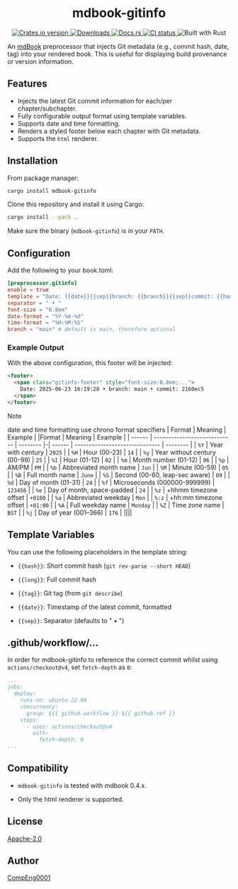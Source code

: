 
<div align="center">
    <h1 align="center"><b>mdbook-gitinfo</b></h1>
</div>

<p align="center">
  <a href="https://crates.io/crates/mdbook-gitinfo">
    <img src="https://img.shields.io/crates/v/mdbook-gitinfo?style=for-the-badge" alt="Crates.io version" />
  </a>
  <a href="https://crates.io/crates/mdbook-gitinfo">
    <img src="https://img.shields.io/crates/d/mdbook-gitinfo?style=for-the-badge" alt="Downloads" />
  </a>
  <a href="https://docs.rs/mdbook-gitinfo">
    <img src="https://img.shields.io/docsrs/mdbook-gitinfo?style=for-the-badge" alt="Docs.rs" />
  </a>
  <a href="https://github.com/CompEng0001/mdbook-gitinfo/actions">
    <img src="https://img.shields.io/github/actions/workflow/status/CompEng0001/mdbook-gitinfo/release.yml?&style=for-the-badge&label=CI" alt="CI status" />
  </a>
  <img src="https://img.shields.io/badge/Built%20with-Rust-orange?logo=rust&style=for-the-badge" alt="Built with Rust" />
</p>


An [mdBook](https://github.com/rust-lang/mdBook) preprocessor that injects Git metadata (e.g., commit hash, date, tag) into your rendered book. This is useful for displaying build provenance or version information.

## Features

- Injects the latest Git commit information for each/per chapter/subchapter.
- Fully configurable output format using template variables.
- Supports date and time formatting.
- Renders a styled footer below each chapter with Git metadata.
- Supports the `html` renderer.

## Installation

From package manager:

```sh
cargo install mdbook-gitinfo
```

Clone this repository and install it using Cargo:

```sh
cargo install --path .
```

Make sure the binary (`mdbook-gitinfo`) is in your `PATH`.

## Configuration

Add the following to your book.toml:

```toml
[preprocessor.gitinfo]
enable = true
template = "Date: {{date}}{{sep}}branch: {{branch}}{{sep}}commit: {{hash}}"
separator = " • "
font-size = "0.8em"
date-format = "%Y-%m-%d"
time-format = "%H:%M:%S"
branch = "main" # default is main, therefore optional
```

### Example Output

With the above configuration, this footer will be injected:

```html
<footer>
  <span class="gitinfo-footer" style="font-size:0.8em;...">
    Date: 2025-06-23 16:19:28 • branch: main • commit: 2160ec5
  </span>
</footer>
```

> [!NOTE]
> date and time formatting use chrono format specifiers
> | Format | Meaning                      | Example  | |Format  | Meaning                        | Example  |
> | ------ | ---------------------------- | -------- |-| ------ | ------------------------------ | -------- |
> | `%Y`   | Year with century            | `2025`   | | `%H`   | Hour (00-23)                   | `14`     |
> | `%y`   | Year without century (00-99) | `25`     | | `%I`   | Hour (01-12)                   | `02`     |
> | `%m`   | Month number (01-12)         | `06`     | | `%p`   | AM/PM                          | `PM`     |
> | `%b`   | Abbreviated month name       | `Jun`    | | `%M`   | Minute (00-59)                 | `05`     |
> | `%B`   | Full month name              | `June`   | | `%S`   | Second (00-60, leap-sec aware) | `09`     |
> | `%d`   | Day of month (01-31)         | `24`     | | `%f`   | Microseconds (000000-999999)   | `123456` |
> | `%e`   | Day of month, space-padded   | `24`     | | `%z`   | +hhmm timezone offset          | `+0100`  |
> | `%a`   | Abbreviated weekday          | `Mon`    | | `%:z`  | +hh\:mm timezone offset        | `+01:00` |
> | `%A`   | Full weekday name            | `Monday` | | `%Z`   | Time zone name                 | `BST`    |
> | `%j`   | Day of year (001–366)        | `176`    | ||||


## Template Variables
You can use the following placeholders in the template string:

- `{{hash}}`: Short commit hash (`git rev-parse --short HEAD`)

- `{{long}}`: Full commit hash

- `{{tag}}`: Git tag (from `git describe`)

- `{{date}}`: Timestamp of the latest commit, formatted

- `{{sep}}`: Separator (defaults to " • ")

## .github/workflow/...

In order for mdbook-gitinfo to reference the correct commit whilst using `actions/checkout@v4`, set `fetch-depth` as `0`:

```yml
...
jobs:
  deploy:
    runs-on: ubuntu-22.04
    concurrency:
      group: ${{ github.workflow }}-${{ github.ref }}
    steps:
      - uses: actions/checkout@v4
        with:
          fetch-depth: 0
...
```

## Compatibility

- `mdbook-gitinfo` is tested with mdbook 0.4.x.

- Only the html renderer is supported.

## License

[Apache-2.0](LICENSE.md)

## Author

[CompEng0001](https://github.com/CompEng0001)